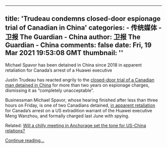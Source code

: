 
---
title: 'Trudeau condemns closed-door espionage trial of Canadian in China'
categories: 
    - 传统媒体
    - 卫报 The Guardian - China
author: 卫报 The Guardian - China
comments: false
date: Fri, 19 Mar 2021 19:53:08 GMT
thumbnail: ''
---

<div>   
<p>Michael Spavor has been detained in China since 2018 in apparent retaliation for Canada’s arrest of a Huawei executive </p><p>Justin Trudeau has reacted angrily to the <a href="https://www.theguardian.com/world/2021/mar/19/michael-spavor-canada-criticises-china-after-trial-held-in-secret">closed-door trial of a Canadian man detained in China</a> for more than two years on espionage charges, dismissing it as “completely unacceptable”.</p><p>Businessman Michael Spavor, whose hearing finished after less than three hours on Friday, is one of two Canadians detained, <a href="https://www.theguardian.com/world/2021/mar/18/canada-michael-kovrig-michael-spavor-trial-china-us-huawei">in apparent retaliation</a> for Canada’s arrest on a US extradition warrant of the Huawei executive Meng Wanzhou, and formally charged last June with spying.</p><p> <span>Related: </span><a href="https://www.theguardian.com/world/2021/mar/19/us-china-meeting-anchorage-tone-relations-turbulent-times-ahead">Will a chilly meeting in Anchorage set the tone for US-China relations?</a> </p> <a href="https://www.theguardian.com/world/2021/mar/19/justin-trudeau-canada-china-trial-michael-spavor-espionage">Continue reading...</a>  
</div>
            